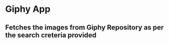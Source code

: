   Giphy App 
=============
Fetches the images from Giphy Repository as per the search creteria provided
----------------------------------------------------------------------------

